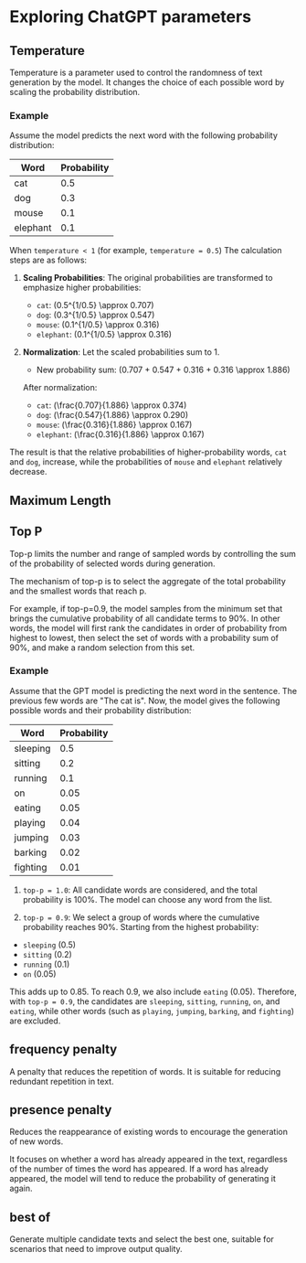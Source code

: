 # Exploring ChatGPT parameters

## Temperature
Temperature is a parameter used to control the randomness of text generation by the model. It changes the choice of each possible word by scaling the probability distribution.

### Example

Assume the model predicts the next word with the following probability distribution:

| Word       | Probability |
|------------|--------------|
| cat        | 0.5          |
| dog        | 0.3          |
| mouse      | 0.1          |
| elephant   | 0.1          |

When `temperature < 1` (for example, `temperature = 0.5`)
The calculation steps are as follows:

1. **Scaling Probabilities**: The original probabilities are transformed to emphasize higher probabilities:

   - `cat`: \(0.5^{1/0.5} \approx 0.707\)
   - `dog`: \(0.3^{1/0.5} \approx 0.547\)
   - `mouse`: \(0.1^{1/0.5} \approx 0.316\)
   - `elephant`: \(0.1^{1/0.5} \approx 0.316\)

2. **Normalization**: Let the scaled probabilities sum to 1.

   - New probability sum: \(0.707 + 0.547 + 0.316 + 0.316 \approx 1.886\)

   After normalization:

   - `cat`: \(\frac{0.707}{1.886} \approx 0.374\)
   - `dog`: \(\frac{0.547}{1.886} \approx 0.290\)
   - `mouse`: \(\frac{0.316}{1.886} \approx 0.167\)
   - `elephant`: \(\frac{0.316}{1.886} \approx 0.167\)

The result is that the relative probabilities of higher-probability words, `cat` and `dog`, increase, while the probabilities of `mouse` and `elephant` relatively decrease.

## Maximum Length

## Top P
Top-p limits the number and range of sampled words by controlling the sum of the probability of selected words during generation.

The mechanism of top-p is to select the aggregate of the total probability and the smallest words that reach p. 

For example, if top-p=0.9, the model samples from the minimum set that brings the cumulative probability of all candidate terms to 90%. In other words, the model will first rank the candidates in order of probability from highest to lowest, then select the set of words with a probability sum of 90%, and make a random selection from this set.

### Example

Assume that the GPT model is predicting the next word in the sentence. The previous few words are "The cat is". Now, the model gives the following possible words and their probability distribution:

| Word       | Probability |
|------------|-------------|
| sleeping   | 0.5         |
| sitting    | 0.2         |
| running    | 0.1         |
| on         | 0.05        |
| eating     | 0.05        |
| playing    | 0.04        |
| jumping    | 0.03        |
| barking    | 0.02        |
| fighting   | 0.01        |

1. `top-p = 1.0`:
All candidate words are considered, and the total probability is 100%. The model can choose any word from the list.

2. `top-p = 0.9`:
We select a group of words where the cumulative probability reaches 90%. Starting from the highest probability:
- `sleeping` (0.5)
- `sitting` (0.2)
- `running` (0.1)
- `on` (0.05)

 This adds up to 0.85. To reach 0.9, we also include `eating` (0.05). Therefore, with `top-p = 0.9`, the candidates are `sleeping`, `sitting`, `running`, `on`, and `eating`, while other words (such as `playing`, `jumping`, `barking`, and `fighting`) are excluded.
## frequency penalty

A penalty that reduces the repetition of words. It is suitable for reducing redundant repetition in text.
## presence penalty

Reduces the reappearance of existing words to encourage the generation of new words.

It focuses on whether a word has already appeared in the text, regardless of the number of times the word has appeared. If a word has already appeared, the model will tend to reduce the probability of generating it again.

## best of

Generate multiple candidate texts and select the best one, suitable for scenarios that need to improve output quality.